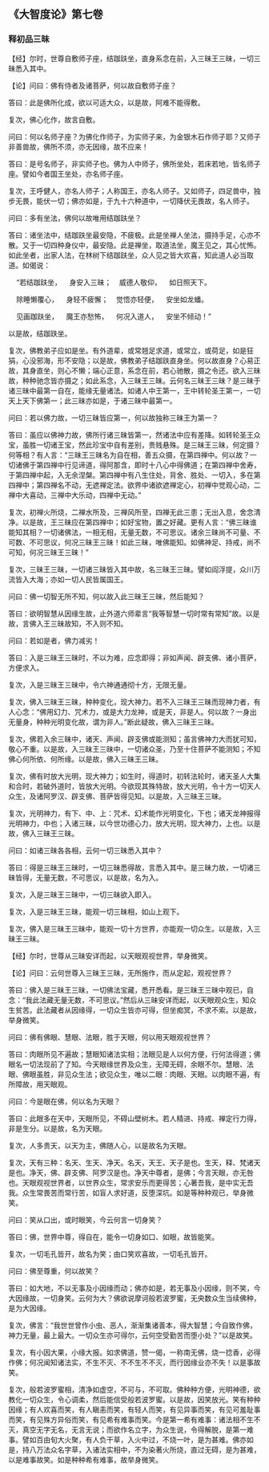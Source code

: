 ## 《大智度论》第七卷

### 释初品三昧

【经】尔时，世尊自敷师子座，结跏趺坐，直身系念在前，入三昧王三昧，一切三昧悉入其中。

【论】问曰：佛有侍者及诸菩萨，何以故自敷师子座？

答曰：此是佛所化成，欲以可适大众，以是故，阿难不能得敷。

复次，佛心化作，故言自敷。

问曰：何以名师子座？为佛化作师子，为实师子来，为金银木石作师子耶？又师子非善兽故，佛所不须，亦无因缘，故不应来！

答曰：是号名师子，非实师子也。佛为人中师子，佛所坐处，若床若地，皆名师子座。譬如今者国王坐处，亦名师子座。

复次，王呼健人，亦名人师子；人称国王，亦名人师子。又如师子，四足兽中，独步无畏，能伏一切；佛亦如是，于九十六种道中，一切降伏无畏故，名人师子。

问曰：多有坐法，佛何以故唯用结跏趺坐？

答曰：诸坐法中，结跏趺坐最安隐，不疲极。此是坐禅人坐法，摄持手足，心亦不散。又于一切四种身仪中，最安隐。此是禅坐，取道法坐，魔王见之，其心忧怖。如此坐者，出家人法，在林树下结跏趺坐，众人见之皆大欢喜，知此道人必当取道。如偈说：

&nbsp;&nbsp;&nbsp;&nbsp;“若结跏趺坐，&nbsp;&nbsp;&nbsp;&nbsp;身安入三昧；&nbsp;&nbsp;&nbsp;&nbsp;威德人敬仰，&nbsp;&nbsp;&nbsp;&nbsp;如日照天下。

&nbsp;&nbsp;&nbsp;&nbsp;除睡懒覆心，&nbsp;&nbsp;&nbsp;&nbsp;身轻不疲懈；&nbsp;&nbsp;&nbsp;&nbsp;觉悟亦轻便，&nbsp;&nbsp;&nbsp;&nbsp;安坐如龙蟠。

&nbsp;&nbsp;&nbsp;&nbsp;见画跏趺坐，&nbsp;&nbsp;&nbsp;&nbsp;魔王亦愁怖，&nbsp;&nbsp;&nbsp;&nbsp;何况入道人，&nbsp;&nbsp;&nbsp;&nbsp;安坐不倾动！”

以是故，结跏趺坐。

复次，佛教弟子应如是坐。有外道辈，或常翘足求道，或常立，或荷足，如是狂狷，心没邪海，形不安隐；以是故，佛教弟子结跏趺直身坐。何以故直身？心易正故，其身直坐，则心不懒；端心正意，系念在前，若心驰散，摄之令还。欲入三昧故，种种驰念皆亦摄之；如此系念，入三昧王三昧。云何名三昧王三昧？是三昧于诸三昧中最第一自在，能缘无量诸法。如诸人中王第一，王中转轮圣王第一，一切天上天下佛第一；此三昧亦如是，于诸三昧中最第一。

问曰：若以佛力故，一切三昧皆应第一，何以故独称三昧王为第一？

答曰：虽应以佛神力故，佛所行诸三昧皆第一，然诸法中应有差降。如转轮圣王众宝，虽胜一切诸王宝，然此珍宝中自有差别，贵贱悬殊。是三昧王三昧，何定摄？何等相？有人言：“三昧王三昧名为自在相，善五众摄，在第四禅中。何以故？一切诸佛于第四禅中行见谛道，得阿那含，即时十八心中得佛道；在第四禅中舍寿，于第四禅中起，入无余涅槃。第四禅中有八生住处，背舍、胜处、一切入，多在第四禅中；第四禅名不动，无遮禅定法。欲界中诸欲遮禅定心，初禅中觉观心动，二禅中大喜动，三禅中大乐动，四禅中无动。”

复次，初禅火所烧，二禅水所及，三禅风所至，四禅无此三患；无出入息，舍念清净。以是故，王三昧应在第四禅中；如好宝物，置之好藏。更有人言：“佛三昧谁能知其相？一切诸佛法，一相无相，无量无数，不可思议。诸余三昧尚不可量、不可数、不可思议，何况三昧王三昧！如此三昧，唯佛能知。如佛神足、持戒，尚不可知，何况三昧王三昧！”

复次，三昧王三昧，一切诸三昧皆入其中故，名三昧王三昧。譬如阎浮提，众川万流皆入大海；亦如一切人民皆属国王。

问曰：佛一切智无所不知，何以故入此三昧王三昧，然后能知？

答曰：欲明智慧从因缘生故，止外道六师辈言“我等智慧一切时常有常知”故。以是故，言佛入王三昧故知，不入则不知。

问曰：若如是者，佛力减劣！

答曰：入是三昧王三昧时，不以为难，应念即得；非如声闻、辟支佛、诸小菩萨，方便求入。

复次，入是三昧王三昧中，令六神通通彻十方，无限无量。

复次，佛入三昧王三昧，种种变化，现大神力。若不入三昧王三昧而现神力者，有人心念：“佛用幻力、咒术力，或是大力龙神，或是天，非是人。何以故？一身出无量身，种种光明变化故，谓为非人。”断此疑故，佛入三昧王三昧。

复次，佛若入余三昧中，诸天、声闻、辟支佛或能测知；虽言佛神力大而犹可知，敬心不重。以是故，入三昧王三昧中，一切诸众圣，乃至十住菩萨不能测知；不知佛心何所依、何所缘。以是故，佛入三昧王三昧。

复次，佛有时放大光明，现大神力；如生时，得道时，初转法轮时，诸天圣人大集和合时，若破外道时，皆放大光明。今欲现其殊特故，放大光明，令十方一切天人众生，及诸阿罗汉、辟支佛、菩萨皆得见知。以是故，入三昧王三昧。

复次，光明神力，有下、中、上：咒术、幻术能作光明变化，下也；诸天龙神报得光明神力，中也；入诸三昧，以今世功德心力，放大光明，现大神力，上也。以是故，佛入三昧王三昧。

问曰：如诸三昧各各相，云何一切三昧悉入其中？

答曰：得是三昧王三昧时，一切三昧悉得故，言悉入其中。是三昧力故，一切诸三昧皆得，无量无数，不可思议，以是故，名为入。

复次，入是三昧王三昧中，一切三昧欲入即入。

复次，入是三昧王三昧，能观一切三昧相，如山上观下。

复次，佛入是三昧王三昧中，能观一切十方世界，亦能观一切众生。以是故，入三昧王三昧。

【经】尔时，世尊从三昧安详而起，以天眼观视世界，举身微笑。

【论】问曰：云何世尊入三昧王三昧，无所施作，而从定起，观视世界？

答曰：佛入是三昧王三昧，一切佛法宝藏，悉开悉看。是三昧王三昧中观已，自念：“我此法藏无量无数，不可思议。”然后从三昧安详而起，以天眼观众生，知众生贫苦。此法藏者从因缘得，一切众生皆亦可得，但坐痴冥，不求不索。以是故，举身微笑。

问曰：佛有佛眼、慧眼、法眼，胜于天眼，何以用天眼观视世界？

答曰：肉眼所见不遍故；慧眼知诸法实相；法眼见是人以何方便，行何法得道；佛眼名一切法现前了了知。今天眼缘世界及众生，无障无碍，余眼不尔。慧眼、法眼、佛眼虽胜，非见众生法；欲见众生，唯以二眼：肉眼、天眼。以肉眼不遍，有所障故，用天眼观。

问曰：今是眼在佛，何以名为天眼？

答曰：此眼多在天中，天眼所见，不碍山壁树木。若人精进、持戒、禅定行力得，非是生分。以是故，名为天眼。

复次，人多贵天，以天为主，佛随人心，以是故名为天眼。

复次，天有三种：名天、生天、净天。名天，天王、天子是也。生天，释、梵诸天是也。净天，佛、辟支佛、阿罗汉是也。净天中尊者，是佛；今言天眼，亦无咎也。天眼观视世界者，以世界众生，常求安乐而更得苦；心著吾我，是中实无吾我。众生常畏苦而常行苦，如盲人求好道，反堕深坑。如是等种种观已，举身微笑。

问曰：笑从口出，或时眼笑，今云何言一切身笑？

答曰：佛，世界中尊，得自在，能令一切身如口、如眼，故皆能笑。

复次，一切毛孔皆开，故名为笑；由口笑欢喜故，一切毛孔皆开。

问曰：佛至尊重，何以故笑？

答曰：如大地，不以无事及小因缘而动；佛亦如是，若无事及小因缘，则不笑，今大因缘故，一切身笑。云何为大？佛欲说摩诃般若波罗蜜，无央数众生当续佛种，是为大因缘。

复次，佛言：“我世世曾作小虫、恶人，渐渐集诸善本，得大智慧；今自致作佛，神力无量，最上最大。一切众生亦可得尔，云何空受勤苦而堕小处？”以是故笑。

复次，有小因大果，小缘大报。如求佛道，赞一偈，一称南无佛，烧一捻香，必得作佛；何况闻知诸法实，不生不灭、不不生不不灭，而行因缘业亦不失！以是事故笑。

复次，般若波罗蜜相，清净如虚空，不可与，不可取。佛种种方便，光明神德，欲教化一切众生，令心调柔，然后能信受般若波罗蜜。以是故，因笑放光。笑有种种因缘；有人欢喜而笑，有人瞋恚而笑，有轻人而笑，有见异事而笑，有见可羞耻事而笑，有见殊方异俗而笑，有见希有难事而笑。今是第一希有难事：诸法相不生不灭，真空无字无名，无言无说；而欲作名立字，为众生说，令得解脱，是第一难事。譬如百由旬大火聚，有人负干草，入火中过，不烧一叶，是为甚难。佛亦如是，持八万法众名字草，入诸法实相中，不为染著火所烧，直过无碍，是为甚难，以是难事故笑。如是种种希有难事，故举身微笑。